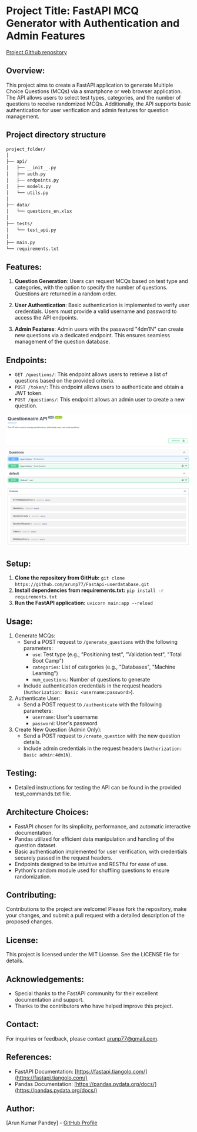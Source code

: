 # Project Title: FastAPI MCQ Generator with Authentication and Admin Features

[Project Github repository](https://github.com/arunp77/FastApi-userdatabase/tree/main/MCQ%20Generator)

## Overview:
This project aims to create a FastAPI application to generate Multiple Choice Questions (MCQs) via a smartphone or web browser application. The API allows users to select test types, categories, and the number of questions to receive randomized MCQs. Additionally, the API supports basic authentication for user verification and admin features for question management.

## Project directory structure

```bash
project_folder/
│
├── api/
│   ├── __init__.py
│   ├── auth.py
│   ├── endpoints.py
│   ├── models.py
│   └── utils.py
│
├── data/
│   └── questions_en.xlsx
│
├── tests/
│   └── test_api.py
│
├── main.py
└── requirements.txt
```

## Features:
1. **Question Generation**: Users can request MCQs based on test type and categories, with the option to specify the number of questions. Questions are returned in a random order.
   
2. **User Authentication**: Basic authentication is implemented to verify user credentials. Users must provide a valid username and password to access the API endpoints.
   
3. **Admin Features**: Admin users with the password "4dm1N" can create new questions via a dedicated endpoint. This ensures seamless management of the question database.

## Endpoints:
- `GET /questions/`: This endpoint allows users to retrieve a list of questions based on the provided criteria.
- `POST /token/`: This endpoint allows users to authenticate and obtain a JWT token.
- `POST /questions/`: This endpoint allows an admin user to create a new question.

![MCQ Generator](images\Questionnaire-api.png)

## Setup:
1. **Clone the repository from GitHub:** `git clone https://github.com/arunp77/FastApi-userdatabase.git`
2. **Install dependencies from requirements.txt:** `pip install -r requirements.txt`
3. **Run the FastAPI application:** `uvicorn main:app --reload`

## Usage:
1. Generate MCQs:
   - Send a POST request to `/generate_questions` with the following parameters:
     - `use`: Test type (e.g., "Positioning test", "Validation test", "Total Boot Camp")
     - `categories`: List of categories (e.g., "Databases", "Machine Learning")
     - `num_questions`: Number of questions to generate
   - Include authentication credentials in the request headers (`Authorization: Basic <username:password>`).
2. Authenticate User:
   - Send a POST request to `/authenticate` with the following parameters:
     - `username`: User's username
     - `password`: User's password
3. Create New Question (Admin Only):
   - Send a POST request to `/create_question` with the new question details.
   - Include admin credentials in the request headers (`Authorization: Basic admin:4dm1N`).

## Testing:
- Detailed instructions for testing the API can be found in the provided test_commands.txt file.

## Architecture Choices:
- FastAPI chosen for its simplicity, performance, and automatic interactive documentation.
- Pandas utilized for efficient data manipulation and handling of the question dataset.
- Basic authentication implemented for user verification, with credentials securely passed in the request headers.
- Endpoints designed to be intuitive and RESTful for ease of use.
- Python's random module used for shuffling questions to ensure randomization.

## Contributing:
Contributions to the project are welcome! Please fork the repository, make your changes, and submit a pull request with a detailed description of the proposed changes.

## License:
This project is licensed under the MIT License. See the LICENSE file for details.

## Acknowledgements:
- Special thanks to the FastAPI community for their excellent documentation and support.
- Thanks to the contributors who have helped improve this project.

## Contact:
For inquiries or feedback, please contact [arunp77@gmail.com](mailto:arunp77@gmail.com).

## References:
- FastAPI Documentation: [https://fastapi.tiangolo.com/](https://fastapi.tiangolo.com/)
- Pandas Documentation: [https://pandas.pydata.org/docs/](https://pandas.pydata.org/docs/)

## Author:
[Arun Kumar Pandey] - [GitHub Profile](https://github.com/arunp77)